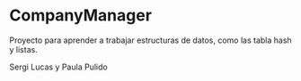 # CompanyManager
Proyecto para aprender a trabajar estructuras de datos, como las tabla hash y listas. 

Sergi Lucas y Paula Pulido
